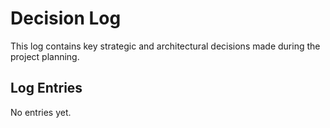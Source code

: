 # Decision Log

This log contains key strategic and architectural decisions made during the project planning.

## Log Entries

No entries yet.